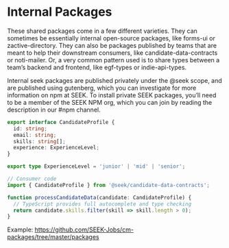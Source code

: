 # Internal Packages

These shared packages come in a few different varieties. They can sometimes be essentially internal open-source packages, like forms-ui or zactive-directory. They can also be packages published by teams that are meant to help their downstream consumers, like candidate-data-contracts or noti-mailer. Or, a very common pattern used is to share types between a team’s backend and frontend, like egf-types or indie-api-types.

Internal seek packages are published privately under the @seek scope, and are published using gutenberg, which you can investigate for more information on npm at SEEK. To install private SEEK packages, you’ll need to be a member of the SEEK NPM org, which you can join by reading the description in our #npm channel.

```ts
export interface CandidateProfile {
  id: string;
  email: string;
  skills: string[];
  experience: ExperienceLevel;
}

export type ExperienceLevel = 'junior' | 'mid' | 'senior';
```

```ts
// Consumer code
import { CandidateProfile } from '@seek/candidate-data-contracts';

function processCandidateData(candidate: CandidateProfile) {
  // TypeScript provides full autocomplete and type checking
  return candidate.skills.filter(skill => skill.length > 0);
}
```

Example:
https://github.com/SEEK-Jobs/cm-packages/tree/master/packages
